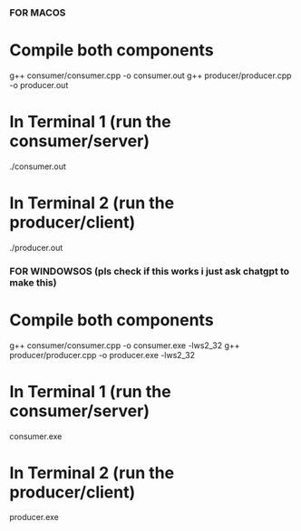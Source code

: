 ### FOR MACOS
# Compile both components
g++ consumer/consumer.cpp -o consumer.out
g++ producer/producer.cpp -o producer.out

# In Terminal 1 (run the consumer/server)
./consumer.out

# In Terminal 2 (run the producer/client)
./producer.out

### FOR WINDOWSOS (pls check if this works i just ask chatgpt to make this)
# Compile both components
g++ consumer/consumer.cpp -o consumer.exe -lws2_32
g++ producer/producer.cpp -o producer.exe -lws2_32

# In Terminal 1 (run the consumer/server)
consumer.exe

# In Terminal 2 (run the producer/client)
producer.exe